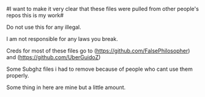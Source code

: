 #I want to make it very clear that these files were pulled from other people's repos this is my work# 

Do not use this for any illegal.

I am not responsible for any laws you break.


Creds for most of these files go to (https://github.com/FalsePhilosopher) and (https://github.com/UberGuidoZ)



Some Subghz files i had to remove because of people who cant use them properly.

Some thing in here are mine but a little amount.
